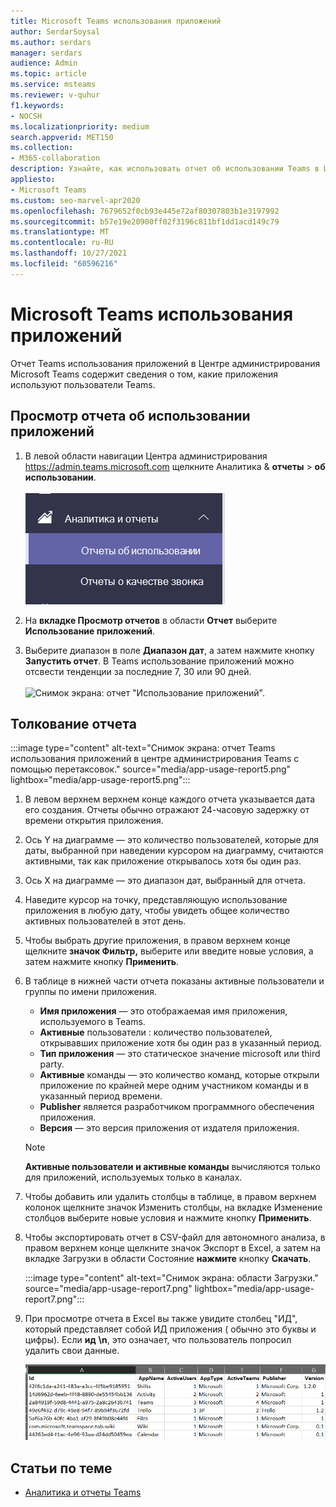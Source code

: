 ```yaml
---
title: Microsoft Teams использования приложений
author: SerdarSoysal
ms.author: serdars
manager: serdars
audience: Admin
ms.topic: article
ms.service: msteams
ms.reviewer: v-quhur
f1.keywords:
- NOCSH
ms.localizationpriority: medium
search.appverid: MET150
ms.collection:
- M365-collaboration
description: Узнайте, как использовать отчет об использовании Teams в Центре администрирования Microsoft Teams приложений.
appliesto:
- Microsoft Teams
ms.custom: seo-marvel-apr2020
ms.openlocfilehash: 7679652f0cb93e445e72af80307803b1e3197992
ms.sourcegitcommit: b57e19e20900ff02f3196c811bf1dd1acd149c79
ms.translationtype: MT
ms.contentlocale: ru-RU
ms.lasthandoff: 10/27/2021
ms.locfileid: "60596216"
---
```

# <a name="microsoft-teams-app-usage-report"></a>Microsoft Teams использования приложений

Отчет Teams использования приложений в Центре администрирования Microsoft Teams содержит сведения о том, какие приложения используют пользователи Teams.  

## <a name="view-the-app-usage-report"></a>Просмотр отчета об использовании приложений

1. В левой области навигации Центра администрирования <https://admin.teams.microsoft.com> щелкните Аналитика & **отчеты**  >  **об использовании**.<br><br>![Снимок экрана: элемент меню "Отчеты об использовании".](media/app-usage-report1.png "Снимок экрана: элемент меню &quot;Отчеты об использовании&quot;.")
2. На **вкладке Просмотр отчетов** в области **Отчет** выберите **Использование приложений**.

3. Выберите диапазон в поле **Диапазон дат**, а затем нажмите кнопку **Запустить отчет**. В Teams использование приложений можно отсвести тенденции за последние 7, 30 или 90 дней.<br><br>![Снимок экрана: отчет "Использование приложений".](media/app-usage-report2.png "Снимок экрана: отчет &quot;Использование приложений&quot;.")


## <a name="interpret-the-report"></a>Толкование отчета

:::image type="content" alt-text="Снимок экрана: отчет Teams использования приложений в центре администрирования Teams с помощью перетаксовок." source="media/app-usage-report5.png" lightbox="media/app-usage-report5.png":::

1. В левом верхнем верхнем конце каждого отчета указывается дата его создания. Отчеты обычно отражают 24-часовую задержку от времени открытия приложения.

2. Ось Y на диаграмме — это количество пользователей, которые для даты, выбранной при наведении курсором на диаграмму, считаются активными, так как приложение открывалось хотя бы один раз.

3. Ось X на диаграмме — это диапазон дат, выбранный для отчета.

4. Наведите курсор на точку, представляющую использование приложения в любую дату, чтобы увидеть общее количество активных пользователей в этот день.

5. Чтобы выбрать другие приложения, в правом верхнем конце щелкните **значок Фильтр,** выберите или введите новые условия, а затем нажмите кнопку **Применить**.

6. В таблице в нижней части отчета показаны активные пользователи и группы по имени приложения.

   - **Имя приложения** — это отображаемая имя приложения, используемого в Teams.
   - **Активные** пользователи : количество пользователей, открывавших приложение хотя бы один раз в указанный период.
   - **Тип приложения** — это статическое значение microsoft или third party.
   - **Активные** команды — это количество команд, которые открыли приложение по крайней мере одним участником команды и в указанный период времени.
   - **Publisher** является разработчиком программного обеспечения приложения.
   - **Версия** — это версия приложения от издателя приложения.

   > [!NOTE]
   > **Активные пользователи** **и активные команды** вычисляются только для приложений, используемых только в каналах.

7. Чтобы добавить или удалить столбцы в таблице, в  правом верхнем колонок  щелкните значок Изменить столбцы, на вкладке Изменение столбцов выберите новые условия и нажмите кнопку **Применить**.

8. Чтобы экспортировать отчет в CSV-файл для автономного анализа,  в правом верхнем конце щелкните  значок Экспорт в Excel, а затем на вкладке Загрузки в области Состояние **нажмите** кнопку **Скачать**.

   :::image type="content" alt-text="Снимок экрана: области Загрузки." source="media/app-usage-report7.png" lightbox="media/app-usage-report7.png":::

9. При просмотре отчета в Excel вы также увидите  столбец "ИД", который представляет собой ИД приложения ( обычно это буквы и цифры). Если **ид** **\n**, это означает, что пользователь попросил удалить свои данные.

   ![Снимок экрана: скачаный Excel отчета.](media/app-usage-report8.png "Снимок экрана: скачаный Excel отчета.")

## <a name="related-topics"></a>Статьи по теме

- [Аналитика и отчеты Teams](teams-reporting-reference.md)
